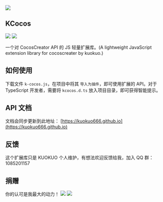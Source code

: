 ![](http://cdn.kuokuo666.com/k-cocos/kcocos.jpg)

## KCocos

![](http://img.shields.io/badge/CocosCreator-Ver2.x-blue.svg)
![](http://img.shields.io/badge/KCocos-Ver0.1-blue.svg)

一个对 CocosCreator API 的 JS 轻量扩展库。(A lightweight JavaScript extension library for cocoscreater by kuokuo.)

## 如何使用
下载文件 `k-cocos.js`，在项目中将其 `导入为插件`，即可使用扩展的 API。对于 TypeScript 开发者，需要将 `kcocos.d.ts` 放入项目目录，即可获得智能提示。

## API 文档
文档会同步更新到此地址： [https://kuokuo666.github.io](https://kuokuo666.github.io)

## 反馈
这个扩展库只是 KUOKUO 个人维护，有想法欢迎反馈给我，加入 QQ 群：1085201157

## 捐赠
你的认可是我最大的动力！
![](http://cdn.kuokuo666.com/ma/weixinmm.png)
![](http://cdn.kuokuo666.com/ma/zfbaomm.jpg)